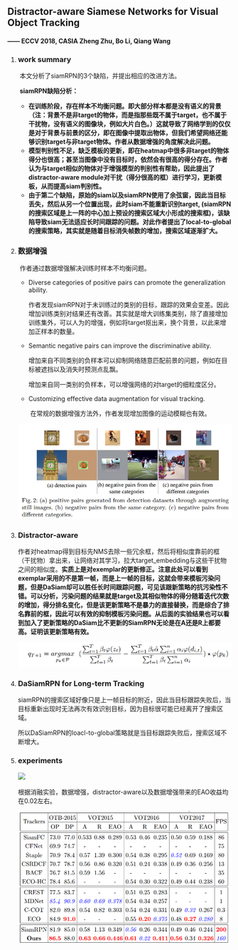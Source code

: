 ## Distractor-aware Siamese Networks for Visual Object Tracking

#### 													—— ECCV 2018, CASIA Zheng Zhu, Bo Li, Qiang Wang

1. ### work summary

   ​	本文分析了siamRPN的3个缺陷，并提出相应的改进方法。

   ​	**siamRPN缺陷分析：**

   - **在训练阶段，存在样本不均衡问题。即大部分样本都是没有语义的背景（注：背景不是非target的物体，而是指那些既不属于target，也不属于干扰物，没有语义的图像块，例如大片白色。）这就导致了网络学到的仅仅是对于背景与前景的区分，即在图像中提取出物体，但我们希望网络还能够识别target与非target物体。作者从数据增强的角度解决此问题。**
   - **模型判别性不足，缺乏模板的更新，即在heatmap中很多非target的物体得分也很高；甚至当图像中没有目标时，依然会有很高的得分存在。作者认为与target相似的物体对于增强模型的判别性有帮助，因此提出了distractor-aware module对干扰（得分很高的框）进行学习，更新模板，从而提高siam判别性。**
   - **由于第二个缺陷，原始的siam以及siamRPN使用了余弦窗，因此当目标丢失，然后从另一个位置出现，此时siam不能重新识别target, (siamRPN的搜索区域是上一阵的中心加上预设的搜索区域大小形成的搜索框)，该缺陷导致siam无法适应长时间跟踪的问题。对此作者提出了local-to-global的搜索策略，其实就是随着目标消失帧数的增加，搜索区域逐渐扩大。**

2. ### 数据增强

   ​	作者通过数据增强解决训练时样本不均衡问题。

   - Diverse categories of positive pairs can promote the generalization ability. 

     ​	作者发现siamRPN对于未训练过的类别的目标，跟踪的效果会变差。因此增加训练类别对结果还有改善。其实就是增大训练集类别，除了直接增加训练集外，可以人为的增强，例如将target抠出来，换个背景，以此来增加正样本的数量。

   - Semantic negative pairs can improve the discriminative ability.

     ​	增加来自不同类别的负样本可以抑制网络随意匹配前景的问题，例如在目标被遮挡以及消失时预测点乱飘。

     ​	增加来自同一类别的负样本，可以增强网络的对target的细粒度区分。

   - Customizing effective data augmentation for visual tracking.

     ​	在常规的数据增强方法外，作者发现增加图像的运动模糊也有效。

   ![](../image/dasiam2.png)

3. ### Distractor-aware

   ​	作者对heatmap得到目标先NMS去除一些冗余框，然后将相似度靠前的框（干扰物）拿出来，让网络对其学习，拉大target_embedding与这些干扰物之间的相似度。**实质上是对exemplar的更新修正。注意此处可以看到exemplar采用的不是第一帧，而是上一帧的目标，这就会带来模板污染问题，但是DaSiam却可以胜任长时间跟踪问题，可见该跟新策略的抗污染性不错。可以分析，污染问题的结果就是target及其相似物体的得分随着迭代次数的增加，得分排名变化，但是该更新策略不是暴力的直接替换，而是综合了排名靠前的框，因此可以有效的抑制模板污染问题。从后面的实验结果也可以看到加入了更新策略的DaSiam比不更新的SiamRPN无论是在A还是R上都要高。证明该更新策略有效。**

   

   ![](../image/dasiam1.png)

4. ### DaSiamRPN for Long-term Tracking

   ​	siamRPN的搜索区域好像只是上一帧目标的附近，因此当目标跟踪失败后，当目标重新出现时无法再次有效识别目标，因为目标很可能已经离开了搜索区域。

   ​	所以DaSiamRPN的loacl-to-global策略就是当目标跟踪失败后，搜索区域不断增大。

5. ### experiments

   ![](../imagep/dasiam3.png)

   ​		根据消融实验，数据增强，distractor-aware以及数据增强带来的EAO收益均在0.02左右。

   ![](../image/Dasiam4.png)
